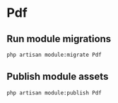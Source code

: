 # Pdf



## Run module migrations

```sh
php artisan module:migrate Pdf
```



## Publish module assets

```sh
php artisan module:publish Pdf
```
